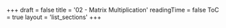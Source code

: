 +++
draft = false
title = '02 - Matrix Multiplication'
readingTime = false
ToC = true
layout = 'list_sections'
+++

